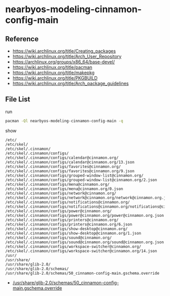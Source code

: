 
# nearbyos-modeling-cinnamon-config-main


## Reference

* https://wiki.archlinux.org/title/Creating_packages
* https://wiki.archlinux.org/title/Arch_User_Repository
* https://archlinux.org/groups/x86_64/base-devel/
* https://wiki.archlinux.org/title/pacman
* https://wiki.archlinux.org/title/makepkg
* https://wiki.archlinux.org/title/PKGBUILD
* https://wiki.archlinux.org/title/Arch_package_guidelines


## File List

run

``` sh
pacman -Ql nearbyos-modeling-cinnamon-config-main -q
```

show

```
/etc/
/etc/skel/
/etc/skel/.cinnamon/
/etc/skel/.cinnamon/configs/
/etc/skel/.cinnamon/configs/calendar@cinnamon.org/
/etc/skel/.cinnamon/configs/calendar@cinnamon.org/13.json
/etc/skel/.cinnamon/configs/favorites@cinnamon.org/
/etc/skel/.cinnamon/configs/favorites@cinnamon.org/9.json
/etc/skel/.cinnamon/configs/grouped-window-list@cinnamon.org/
/etc/skel/.cinnamon/configs/grouped-window-list@cinnamon.org/2.json
/etc/skel/.cinnamon/configs/menu@cinnamon.org/
/etc/skel/.cinnamon/configs/menu@cinnamon.org/0.json
/etc/skel/.cinnamon/configs/network@cinnamon.org/
/etc/skel/.cinnamon/configs/network@cinnamon.org/network@cinnamon.org.json
/etc/skel/.cinnamon/configs/notifications@cinnamon.org/
/etc/skel/.cinnamon/configs/notifications@cinnamon.org/notifications@cinnamon.org.json
/etc/skel/.cinnamon/configs/power@cinnamon.org/
/etc/skel/.cinnamon/configs/power@cinnamon.org/power@cinnamon.org.json
/etc/skel/.cinnamon/configs/printers@cinnamon.org/
/etc/skel/.cinnamon/configs/printers@cinnamon.org/6.json
/etc/skel/.cinnamon/configs/show-desktop@cinnamon.org/
/etc/skel/.cinnamon/configs/show-desktop@cinnamon.org/1.json
/etc/skel/.cinnamon/configs/sound@cinnamon.org/
/etc/skel/.cinnamon/configs/sound@cinnamon.org/sound@cinnamon.org.json
/etc/skel/.cinnamon/configs/workspace-switcher@cinnamon.org/
/etc/skel/.cinnamon/configs/workspace-switcher@cinnamon.org/14.json
/usr/
/usr/share/
/usr/share/glib-2.0/
/usr/share/glib-2.0/schemas/
/usr/share/glib-2.0/schemas/50_cinnamon-config-main.gschema.override
```

* [/usr/share/glib-2.0/schemas/50_cinnamon-config-main.gschema.override](asset/overlay/usr/share/glib-2.0/schemas/50_cinnamon-config-main.gschema.override)

